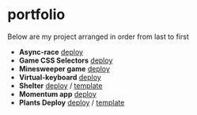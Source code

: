 # portfolio

Below are my project arranged in order from last to first

+ **Async-race**
[deploy](https://rolling-scopes-school.github.io/irinaosp-JSFE2023Q1/async-race/)
+ **Game CSS Selectors**
[deploy](https://rolling-scopes-school.github.io/irinaosp-JSFE2023Q1/RSS-CSS-Selectors/)
+ **Minesweeper game**
[deploy](https://rolling-scopes-school.github.io/irinaosp-JSFE2023Q1/minesweeper/)
+ **Virtual-keyboard**
[deploy](https://irinaosp.github.io/virtual-keyboard/)
+ **Shelter**
[deploy](https://rolling-scopes-school.github.io/irinaosp-JSFE2023Q1/shelter/) / [template](https://www.figma.com/file/Yk6EnbY63FyG2PJTFkJDMh/shelter)
+ **Momentum app**
[deploy](https://rolling-scopes-school.github.io/irinaosp-JSFEPRESCHOOL2022Q4/momentum/src/)
+ **Plants Deploy**
[deploy](https://rolling-scopes-school.github.io/irinaosp-JSFEPRESCHOOL2022Q4/plants/) / [template](https://www.figma.com/file/ntVt8IwlwzfVFMBuVVAze8/Plants?node-id=0%3A1)
